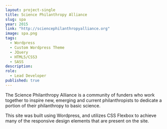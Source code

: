 ```yaml
---
layout: project-single
title: Science Philanthropy Alliance
slug: spa
year: 2015
link: "http://sciencephilanthropyalliance.org"
image: spa.png
tags:
  - Wordpress
  - Custom Wordpress Theme
  - JQuery
  - HTML5/CSS3
  - SASS
description:  
role:  
  - Lead Developer
published: true
---
```

The Science Philanthropy Alliance is a community of funders who work together to inspire new, emerging and current philanthropists to dedicate a portion of their philanthropy to basic science.

This site was built using Wordpress, and utilizes CSS Flexbox to achieve many of the responsive design elements that are present on the site.
